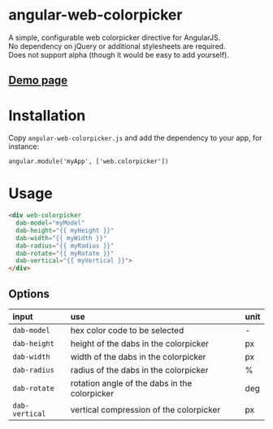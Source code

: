 angular-web-colorpicker
==

A simple, configurable web colorpicker directive for AngularJS.<br />
No dependency on jQuery or additional stylesheets are required.<br />
Does not support alpha (though it would be easy to add yourself).<br />

<h2><a href="http://jsfiddle.net/twler/hx1Ltkfx/" target="_blank">Demo page</a></h2>

Installation
==
Copy `angular-web-colorpicker.js` and add the dependency to your app, for instance:

    angular.module('myApp', ['web.colorpicker'])

Usage
==

```html
<div web-colorpicker
  dab-model="myModel"
  dab-height="{{ myHeight }}"
  dab-width="{{ myWidth }}"
  dab-radius="{{ myRadius }}"
  dab-rotate="{{ myRotate }}"
  dab-vertical="{{ myVertical }}">
</div>
```

Options
--

input | use | unit
:----------|:---------|:---------
`dab-model` | hex color code to be selected | -
`dab-height` | height of the dabs in the colorpicker | px
`dab-width` | width of the dabs in the colorpicker | px
`dab-radius` | radius of the dabs in the colorpicker | %
`dab-rotate` | rotation angle of the dabs in the colorpicker | deg
`dab-vertical` | vertical compression of the colorpicker | px
